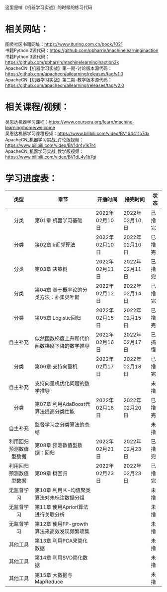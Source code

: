 这里是啃《机器学习实战》的时候的练习代码  
# 相关网站：  
图灵社区书籍网址：<https://www.ituring.com.cn/book/1021>  
书籍Python 2源代码：<https://github.com/pbharrin/machinelearninginaction>  
书籍Python 3源代码：<https://github.com/pbharrin/machinelearninginaction3x>  
ApacheCN【机器学习实战】第一期-讨论版本源代码：<https://github.com/apachecn/ailearning/releases/tag/v1.0>  
ApacheCN【机器学习实战】第二期-教学版本源代码：<https://github.com/apachecn/ailearning/releases/tag/v2.0>  
# 相关课程/视频：
吴恩达机器学习课程：<https://www.coursera.org/learn/machine-learning/home/welcome>  
吴恩达机器学习课程视频：<https://www.bilibili.com/video/BV164411b7dx>  
ApacheCN_机器学习实战_讨论版视频：<https://www.bilibili.com/video/BV1dr4y1k7r4>  
ApacheCN_机器学习实战_教学版视频：<https://www.bilibili.com/video/BV1dL4y1b7gi>  
# 学习进度表：
|类型|章节|开撸时间|撸完时间|状态|
|:----:|----|----|----|----|
|分类|第01章 机器学习基础|2022年02月10日|2022年02月10日|已撸完|
|分类|第02章 k近邻算法|2022年02月10日|2022年02月10日|已撸完|
|分类|第03章 决策树|2022年02月11日|2022年02月11日|已撸完|
|分类|第04章 基于概率论的分类方法：朴素贝叶斯|2022年02月12日|2022年02月14日|已撸完|
|分类|第05章 Logistic回归|2022年02月15日|2022年02月15日|已撸完|
|自主补充|似然函数梯度上升和代价函数梯度下降的数学推导|2022年02月16日|2022年02月17日|已搞懂|
|分类|第06章 支持向量机|2022年02月17日|2022年02月18日|已撸完|
|自主补充|支持向量机优化问题的数学推导|||未撸|
|分类|第07章 利用AdaBoost元算法提高分类性能|2022年02月18日|2022年02月20日|已撸完|
|自主补充|监督学习之分类算法的总结|||未撸|
|利用回归预测数值型数据|第08章 预测数值型数据：回归|2022年02月21日|2022年02月23日|已撸完|
|利用回归预测数值型数据|第09章 树回归|2022年02月23日|2022年02月23日|已撸完|
|无监督学习|第10章 利用Ｋ-均值聚类算法对未标注数据分组|||未撸|
|无监督学习|第11章 使用Apriori算法进行关联分析|||未撸|
|无监督学习|第12章 使用FP-growth算法来高效发现频繁项集|||未撸|
|其他工具|第13章 利用PCA来简化数据|||未撸|
|其他工具|第14章 利用SVD简化数据|||未撸|
|其他工具|第15章 大数据与MapReduce|||未撸|
